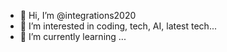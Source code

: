 - 👋 Hi, I’m @integrations2020
- 👀 I’m interested in coding, tech, AI, latest tech...
- 🌱 I’m currently learning ...
<!---
integrations2020/integrations2020 is a ✨ special ✨ repository because its `README.md` (this file) appears on your GitHub profile.
You can click the Preview link to take a look at your changes.
--->
